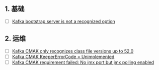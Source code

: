 
## 1. 基础

- [ ] [Kafka bootstrap.server is not a recognized option](https://smartsi.blog.csdn.net/article/details/126496969?spm=1001.2014.3001.5502)

## 2. 运维

- [ ] [Kafka CMAK only recognizes class file versions up to 52.0](https://smartsi.blog.csdn.net/article/details/126496923?spm=1001.2014.3001.5502)
- [ ] [Kafka CMAK KeeperErrorCode = Unimplemented](https://smartsi.blog.csdn.net/article/details/126496947?spm=1001.2014.3001.5502)
- [ ] [Kafka CMAK requirement failed: No jmx port but jmx polling enabled](https://smartsi.blog.csdn.net/article/details/124699556)
